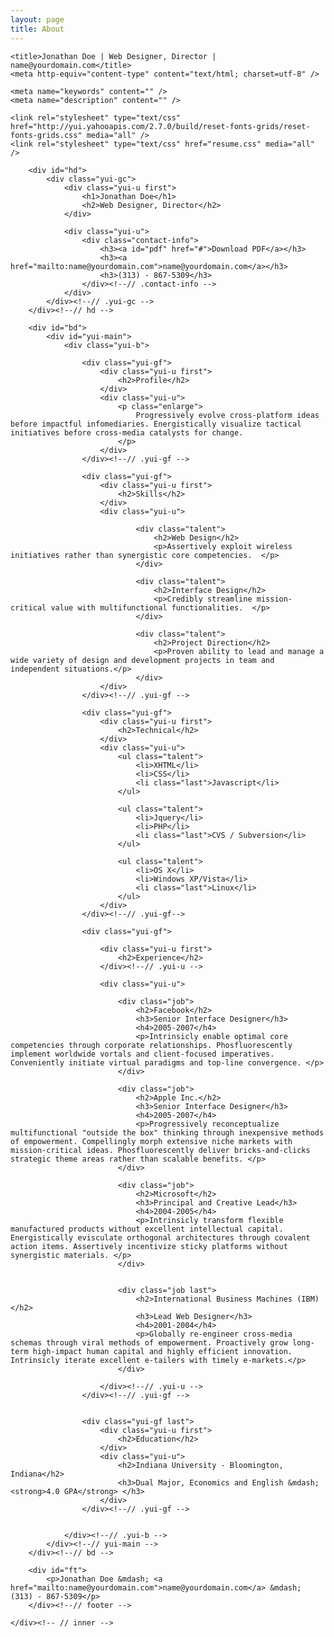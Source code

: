 ```yaml
---
layout: page
title: About
---
```

<!DOCTYPE html PUBLIC "-//W3C//DTD XHTML 1.0 Strict//EN" "http://www.w3.org/TR/xhtml1/DTD/xhtml1-strict.dtd">
<html>
<head>

	<title>Jonathan Doe | Web Designer, Director | name@yourdomain.com</title>
	<meta http-equiv="content-type" content="text/html; charset=utf-8" />

	<meta name="keywords" content="" />
	<meta name="description" content="" />

	<link rel="stylesheet" type="text/css" href="http://yui.yahooapis.com/2.7.0/build/reset-fonts-grids/reset-fonts-grids.css" media="all" /> 
	<link rel="stylesheet" type="text/css" href="resume.css" media="all" />

</head>
<body>

<div id="doc2" class="yui-t7">
	<div id="inner">
	
		<div id="hd">
			<div class="yui-gc">
				<div class="yui-u first">
					<h1>Jonathan Doe</h1>
					<h2>Web Designer, Director</h2>
				</div>

				<div class="yui-u">
					<div class="contact-info">
						<h3><a id="pdf" href="#">Download PDF</a></h3>
						<h3><a href="mailto:name@yourdomain.com">name@yourdomain.com</a></h3>
						<h3>(313) - 867-5309</h3>
					</div><!--// .contact-info -->
				</div>
			</div><!--// .yui-gc -->
		</div><!--// hd -->

		<div id="bd">
			<div id="yui-main">
				<div class="yui-b">

					<div class="yui-gf">
						<div class="yui-u first">
							<h2>Profile</h2>
						</div>
						<div class="yui-u">
							<p class="enlarge">
								Progressively evolve cross-platform ideas before impactful infomediaries. Energistically visualize tactical initiatives before cross-media catalysts for change. 
							</p>
						</div>
					</div><!--// .yui-gf -->

					<div class="yui-gf">
						<div class="yui-u first">
							<h2>Skills</h2>
						</div>
						<div class="yui-u">

								<div class="talent">
									<h2>Web Design</h2>
									<p>Assertively exploit wireless initiatives rather than synergistic core competencies.	</p>
								</div>

								<div class="talent">
									<h2>Interface Design</h2>
									<p>Credibly streamline mission-critical value with multifunctional functionalities.	 </p>
								</div>

								<div class="talent">
									<h2>Project Direction</h2>
									<p>Proven ability to lead and manage a wide variety of design and development projects in team and independent situations.</p>
								</div>
						</div>
					</div><!--// .yui-gf -->

					<div class="yui-gf">
						<div class="yui-u first">
							<h2>Technical</h2>
						</div>
						<div class="yui-u">
							<ul class="talent">
								<li>XHTML</li>
								<li>CSS</li>
								<li class="last">Javascript</li>
							</ul>

							<ul class="talent">
								<li>Jquery</li>
								<li>PHP</li>
								<li class="last">CVS / Subversion</li>
							</ul>

							<ul class="talent">
								<li>OS X</li>
								<li>Windows XP/Vista</li>
								<li class="last">Linux</li>
							</ul>
						</div>
					</div><!--// .yui-gf-->

					<div class="yui-gf">
	
						<div class="yui-u first">
							<h2>Experience</h2>
						</div><!--// .yui-u -->

						<div class="yui-u">

							<div class="job">
								<h2>Facebook</h2>
								<h3>Senior Interface Designer</h3>
								<h4>2005-2007</h4>
								<p>Intrinsicly enable optimal core competencies through corporate relationships. Phosfluorescently implement worldwide vortals and client-focused imperatives. Conveniently initiate virtual paradigms and top-line convergence. </p>
							</div>

							<div class="job">
								<h2>Apple Inc.</h2>
								<h3>Senior Interface Designer</h3>
								<h4>2005-2007</h4>
								<p>Progressively reconceptualize multifunctional "outside the box" thinking through inexpensive methods of empowerment. Compellingly morph extensive niche markets with mission-critical ideas. Phosfluorescently deliver bricks-and-clicks strategic theme areas rather than scalable benefits. </p>
							</div>

							<div class="job">
								<h2>Microsoft</h2>
								<h3>Principal and Creative Lead</h3>
								<h4>2004-2005</h4>
								<p>Intrinsicly transform flexible manufactured products without excellent intellectual capital. Energistically evisculate orthogonal architectures through covalent action items. Assertively incentivize sticky platforms without synergistic materials. </p>
							</div>


							<div class="job last">
								<h2>International Business Machines (IBM)</h2>
								<h3>Lead Web Designer</h3>
								<h4>2001-2004</h4>
								<p>Globally re-engineer cross-media schemas through viral methods of empowerment. Proactively grow long-term high-impact human capital and highly efficient innovation. Intrinsicly iterate excellent e-tailers with timely e-markets.</p>
							</div>

						</div><!--// .yui-u -->
					</div><!--// .yui-gf -->


					<div class="yui-gf last">
						<div class="yui-u first">
							<h2>Education</h2>
						</div>
						<div class="yui-u">
							<h2>Indiana University - Bloomington, Indiana</h2>
							<h3>Dual Major, Economics and English &mdash; <strong>4.0 GPA</strong> </h3>
						</div>
					</div><!--// .yui-gf -->


				</div><!--// .yui-b -->
			</div><!--// yui-main -->
		</div><!--// bd -->

		<div id="ft">
			<p>Jonathan Doe &mdash; <a href="mailto:name@yourdomain.com">name@yourdomain.com</a> &mdash; (313) - 867-5309</p>
		</div><!--// footer -->

	</div><!-- // inner -->


</div><!--// doc -->


</body>
</html>

